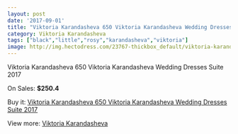 ```yaml
---
layout: post
date: '2017-09-01'
title: "Viktoria Karandasheva 650 Viktoria Karandasheva Wedding Dresses Suite 2017"
category: Viktoria Karandasheva
tags: ["black","little","rosy","karandasheva","viktoria"]
image: http://img.hectodress.com/23767-thickbox_default/viktoria-karandasheva-650-viktoria-karandasheva-wedding-dresses-suite-2013.jpg
---
```

Viktoria Karandasheva 650 Viktoria Karandasheva Wedding Dresses Suite 2017

On Sales: **$250.4**
<a href="https://www.hectodress.com/viktoria-karandasheva/10992-viktoria-karandasheva-650-viktoria-karandasheva-wedding-dresses-suite-2013.html"><amp-img layout="responsive" width="600" height="600" src="//img.hectodress.com/23767-thickbox_default/viktoria-karandasheva-650-viktoria-karandasheva-wedding-dresses-suite-2013.jpg" alt="Viktoria Karandasheva 650 Viktoria Karandasheva Wedding Dresses Suite 2017 0" /></a>
<a href="https://www.hectodress.com/viktoria-karandasheva/10992-viktoria-karandasheva-650-viktoria-karandasheva-wedding-dresses-suite-2013.html"><amp-img layout="responsive" width="600" height="600" src="//img.hectodress.com/23768-thickbox_default/viktoria-karandasheva-650-viktoria-karandasheva-wedding-dresses-suite-2013.jpg" alt="Viktoria Karandasheva 650 Viktoria Karandasheva Wedding Dresses Suite 2017 1" /></a>

Buy it: [Viktoria Karandasheva 650 Viktoria Karandasheva Wedding Dresses Suite 2017](https://www.hectodress.com/viktoria-karandasheva/10992-viktoria-karandasheva-650-viktoria-karandasheva-wedding-dresses-suite-2013.html "Viktoria Karandasheva 650 Viktoria Karandasheva Wedding Dresses Suite 2017")

View more: [Viktoria Karandasheva](https://www.hectodress.com/174-viktoria-karandasheva "Viktoria Karandasheva")